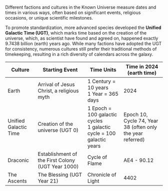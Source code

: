 Different factions and cultures in the Known Universe measure dates and times in various ways, often based on significant events, religious occasions, or unique scientific milestones.

To promote standardization, more advanced species developed the **Unified Galactic Time (UGT)**, which marks time based on the creation of the universe, which, as scientist have found and agreed on, happened exactly 9.7438 billion (earth) years ago. While many factions have adopted the UGT for consistency, numerous cultures still prefer their traditional methods of timekeeping, resulting in a rich diversity of calendars across the galaxy.

| **Culture**           | **Starting Event**                                | **Time Units**                                                         | Time in 2024 (earth time)                                  |
| --------------------- | ------------------------------------------------- | ---------------------------------------------------------------------- | ---------------------------------------------------------- |
| Earth                 | Arrival of Jesus Christ, a religious myth         | 1 Century = 10 years<br>1 Year = 365 days                              | 2024                                                       |
| Unified Galactic Time | Creation of the universe (UGT 0)                  | 1 Epoch = 100 galactic cycles<br>1 galactic cycle = 100 galactic years | Epoch 10, Cycle 74, Year 38 (often only the year referred) |
| Draconic              | Establishment of the First Colony (UGT Year 1000) | Cycle of Flame                                                         | AE4 - 90.12                                                |
| The Ascents           | The Blessing (UGT Year 21)                        | Chronicle of Light                                                     | 4402                                                       |
